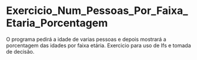 # Exercicio_Num_Pessoas_Por_Faixa_Etaria_Porcentagem
O programa pedirá a idade de varias pessoas e depois mostrará a porcentagem das idades por faixa etária. Exercicio para uso de Ifs e tomada de decisão.
